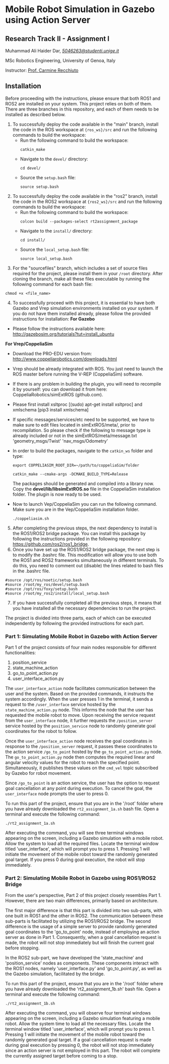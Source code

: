 # Mobile Robot Simulation in Gazebo using Action Server

## Research Track II - Assignment I
Muhammad Ali Haider Dar, _[5046263@studenti.unige.it](mailto:5046263@studenti.unige.it)_

MSc Robotics Engineering, University of Genoa, Italy

Instructor: [Prof. Carmine Recchiuto](https://rubrica.unige.it/personale/UkNDWV1r)

## Installation
Before proceeding with the instructions, please ensure that both ROS1 and ROS2 are installed on your system. This project relies on both of them. There are three branches in this repository, and each of them needs to be installed as described below.

1. To successfully deploy the code available in the "main" branch, install the code in the ROS workspace at `{ros_ws}/src` and run the following commands to build the workspace:
    * Run the following command to build the workspace:
      ```
      catkin_make
      ```
    * Navigate to the `devel/` directory:
      ```
      cd devel/
      ```
    * Source the `setup.bash` file:
      ```
      source setup.bash
      ```
2. To successfully deploy the code available in the "ros2" branch, install the code in the ROS2 workspace at `{ros2_ws}/src` and run the following commands to build the workspace:
    * Run the following command to build the workspace:
      ```
      colcon build --packages-select rt2assignment_package
      ```
    * Navigate to the `install/` directory:
      ```
      cd install/
      ```
    * Source the `local_setup.bash` file:
      ```
      source local_setup.bash
      ```
3. For the "sourcefiles" branch, which includes a set of source files required for the project, please install them in your `/root` directory. After cloning the branch, make all these files executable by running the following command for each bash file:
```
chmod +x <file_name>
```
4. To successfully proceed with this project, it is essential to have both Gazebo and Vrep simulation environments installed on your system. If you do not have them installed already, please follow the provided instructions for installation:
  **For Gazebo** 
  
  * Please follow the instructions available here: http://gazebosim.org/tutorials?tut=install_ubuntu
  
  **For Vrep/CoppeliaSim**
  
  * Download the PRO-EDU version from: http://www.coppeliarobotics.com/downloads.html
  * Vrep should be already integrated with ROS. You just need to launch the ROS master before running the V-REP (CoppeliaSim) software.
  * If there is any problem in building the plugin, you will need to recompile it by yourself: you can download it from here: CoppeliaRobotics/simExtROS (github.com).
  * Please first install xsltproc [(sudo) apt-get install xsltproc] and xmlschema [pip3 install xmlschema]
  * If specific messages/services/etc need to be supported, we have to make sure to edit files located in simExtROS/meta/, prior to recompilation. So please check if the following to message type is already included or not in the simExtROS/meta/message.txt 'geometry_msgs/Twist' 'nav_msgs/Odometry'
  * In order to build the packages, navigate to the `catkin_ws` folder and type:
    ```
    export COPPELIASIM_ROOT_DIR=~/path/to/coppeliaSim/folder
    ```
    ```
    catkin_make --cmake-args -DCMAKE_BUILD_TYPE=Release
    ```
    The packages should be generated and compiled into a library now. Copy the **devel/lib/libsimExtROS.so** file in the CoppeliaSim installation folder. The plugin is now ready to be used.
    
  *  Now to launch Vep/CoppeliaSim you can run the following command. Make sure you are in the Vep/CoppeliaSim installation folder.
     ```
     ./coppeliasim.sh 
     ```
5. After completing the previous steps, the next dependency to install is the ROS1/ROS2 bridge package. You can install this package by following the instructions provided in the following repository: https://github.com/ros2/ros1_bridge.
6. Once you have set up the ROS1/ROS2 bridge package, the next step is to modify the .bashrc file. This modification will allow you to use both the ROS1 and ROS2 frameworks simultaneously in different terminals. To do this, you need to comment out (disable) the lines related to bash files in the .bashrc file.
 ```
 #source /opt/ros/noetic/setup.bash
 #source /root/my_ros/devel/setup.bash
 #source /opt/ros/foxy/setup.bash
 #source /root/my_ros2/install/local_setup.bash
 ```
7. If you have successfully completed all the previous steps, it means that you have installed all the necessary dependencies to run the project.

The project is divided into three parts, each of which can be executed independently by following the provided instructions for each part.

### Part 1: Simulating Mobile Robot in Gazebo with Action Server

Part 1 of the project consists of four main nodes responsible for different functionalities:

1. position_service
2. state_machine_action
3. go_to_point_action.py
4. user_interface_action.py

The `user_interface_action` node facilitates communication between the user and the system. Based on the provided commands, it instructs the system accordingly. When the user presses 1 in the terminal, it sends a request to the `/user_interface` service hosted by the `state_machine_action.py` node. This informs the node that the user has requested the mobile robot to move. Upon receiving the service request from the `user_interface` node, it further requests the `/position_server` service hosted by the `position_service` node to randomly generate goal coordinates for the robot to follow.

Once the `user_interface_action` node receives the goal coordinates in response to the `/position_server` request, it passes these coordinates to the action service `/go_to_point` hosted by the `go_to_point_action.py` node. The `go_to_point_action.py` node then computes the required linear and angular velocity values for the robot to reach the specified point. Simultaneously, it publishes these values on the `cmd_vel` topic subscribed by Gazebo for robot movement.

Since `/go_to_point` is an action service, the user has the option to request goal cancellation at any point during execution. To cancel the goal, the `user_interface` node prompts the user to press 0.

To run this part of the project, ensure that you are in the '/root' folder where you have already downloaded the `rt2_assignment_1a.sh` bash file. Open a terminal and execute the following command:
```
./rt2_assignment_1a.sh
```
After executing the command, you will see three terminal windows appearing on the screen, including a Gazebo simulation with a mobile robot. Allow the system to load all the required files. Locate the terminal window titled 'user_interface', which will prompt you to press 1. Pressing 1 will initiate the movement of the mobile robot toward the randomly generated goal target. If you press 0 during goal execution, the robot will stop immediately.

### Part 2: Simulating Mobile Robot in Gazebo using ROS1/ROS2 Bridge

From the user's perspective, Part 2 of this project closely resembles Part 1. However, there are two main differences, primarily based on architecture.

The first major difference is that this part is divided into two sub-parts, with one built in ROS1 and the other in ROS2. The communication between these sub-parts is facilitated by utilizing the ROS1/ROS2 bridge. The second difference is the usage of a simple server to provide randomly generated goal coordinates to the 'go_to_point' node, instead of employing an action server as done in Part 1. Consequently, when a goal cancellation request is made, the robot will not stop immediately but will finish the current goal before stopping.

In the ROS2 sub-part, we have developed the 'state_machine' and 'position_service' nodes as components. These components interact with the ROS1 nodes, namely 'user_interface.py' and 'go_to_point.py', as well as the Gazebo simulation, facilitated by the bridge.

To run this part of the project, ensure that you are in the '/root' folder where you have already downloaded the 'rt2_assignment_1b.sh' bash file. Open a terminal and execute the following command:
```
./rt2_assignment_1b.sh
```

After executing the command, you will observe four terminal windows appearing on the screen, including a Gazebo simulation featuring a mobile robot. Allow the system time to load all the necessary files. Locate the terminal window titled 'user_interface', which will prompt you to press 1. Pressing 1 will initiate the movement of the mobile robot toward the randomly generated goal target. If a goal cancellation request is made during goal execution by pressing 0, the robot will not stop immediately since an action server is not employed in this part. The robot will complete the currently assigned target before coming to a stop.
